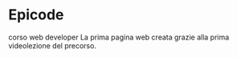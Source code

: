 # Epicode
corso web developer
La prima pagina web creata grazie alla prima videolezione del precorso.
